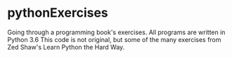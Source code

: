 # pythonExercises
Going through a programming book's exercises.
All programs are written in Python 3.6
This code is not original, but some of the
many exercises from Zed Shaw's Learn Python
the Hard Way.
